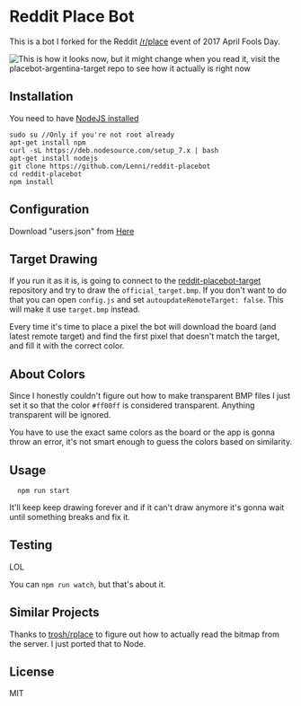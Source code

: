 # Reddit Place Bot

This is a bot I forked for the Reddit [/r/place](https://www.reddit.com/r/place/) event of 2017 April Fools Day.

![This is how it looks now, but it might change when you read it, visit the placebot-argentina-target repo to see how it actually is right now](https://raw.githubusercontent.com/Lenni/reddit-place-target/master/target.bmp)

## Installation

You need to have [NodeJS installed](https://nodejs.org)

```
sudo su //Only if you're not root already
apt-get install npm
curl -sL https://deb.nodesource.com/setup_7.x | bash 
apt-get install nodejs
git clone https://github.com/Lenni/reddit-placebot
cd reddit-placebot
npm install
```

## Configuration

Download "users.json" from [Here](https://github.com/Lenni/reddit-placebot-target)

## Target Drawing

If you run it as it is, is going to connect to the [reddit-placebot-target](https://github.com/Lenni/reddit-placebot-target) repository and try to draw
the `official_target.bmp`. If you don't want to do that you can open `config.js` and
set `autoupdateRemoteTarget: false`. This will make it use `target.bmp` instead. 

Every time it's time to place a pixel the bot will download the board
(and latest remote target) and find the first pixel that doesn't match
the target, and fill it with the correct color.

## About Colors

Since I honestly couldn't figure out how to make transparent BMP files I just
set it so that the color `#ff00ff` is considered transparent. Anything transparent
will be ignored.

You have to use the exact same colors as the board or the app is gonna throw
an error, it's not smart enough to guess the colors based on similarity.

## Usage

```
  npm run start
```

It'll keep keep drawing forever and if it can't draw anymore it's gonna
wait until something breaks and fix it.

## Testing

LOL

You can `npm run watch`, but that's about it.

## Similar Projects

Thanks to [trosh/rplace](https://github.com/trosh/rplace) to figure out how to actually read the bitmap from the server. I just ported that to Node.

## License

MIT
